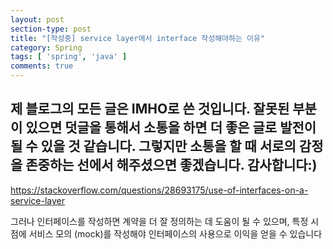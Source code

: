 ```yaml
---
layout: post
section-type: post
title: "[작성중] service layer에서 interface 작성해야하는 이유"
category: Spring
tags: [ 'spring', 'java' ]
comments: true
---
```

제 블로그의 모든 글은 IMHO로 쓴 것입니다.
잘못된 부분이 있으면 덧글을 통해서 소통을 하면 더 좋은 글로 발전이 될 수 있을 것 같습니다.
그렇지만 소통을 할 때 서로의 감정을 존중하는 선에서 해주셨으면 좋겠습니다.
감사합니다:)
---


https://stackoverflow.com/questions/28693175/use-of-interfaces-on-a-service-layer

그러나 인터페이스를 작성하면 계약을 더 잘 정의하는 데 도움이 될 수 있으며, 특정 시점에 서비스 모의 (mock)를 작성해야 인터페이스의 사용으로 이익을 얻을 수 있습니다
